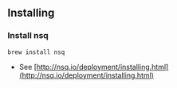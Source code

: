 
## Installing

### Install nsq

```
brew install nsq
```

  * See [http://nsq.io/deployment/installing.html](http://nsq.io/deployment/installing.html)